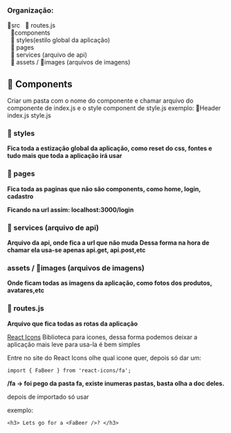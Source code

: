 ### Organização:

📂src
&nbsp;&nbsp;🔌 routes.js <br/>
&nbsp;&nbsp;📂components<br/>
&nbsp;&nbsp;📂 styles(estilo global da aplicação)<br/>
&nbsp;&nbsp;📂 pages<br/>
&nbsp;&nbsp;📂 services (arquivo de api)<br/>
&nbsp;&nbsp;📂 assets / 📂images (arquivos de imagens)<br/>

## 📂 Components

Criar um pasta com o nome do componente e chamar arquivo do componente de index.js e o style component de style.js exemplo:
📂Header
index.js
style.js

### 📂 styles

**Fica toda a estização global da aplicação, como reset do css, fontes e tudo mais que toda a aplicação irá usar**

### 📂 pages

**Fica toda as paginas que não são components, como home, login, cadastro**

**Ficando na url assim: localhost:3000/login**

### 📂 services (arquivo de api)

**Arquivo da api, onde fica a url que não muda**
**Dessa forma na hora de chamar ela usa-se apenas api.get, api.post,etc**

### assets / 📂images (arquivos de imagens)

**Onde ficam todas as imagens da aplicação, como fotos dos produtos, avatares,etc**

### 🔌 routes.js

**Arquivo que fica todas as rotas da aplicação**

[React Icons](https://react-icons.github.io/react-icons/)
Biblioteca para icones, dessa forma podemos deixar a aplicação mais leve
para usa-la é bem simples

Entre no site do React Icons olhe qual icone quer, depois só dar um:

```lang-js
import { FaBeer } from 'react-icons/fa';
```

**/fa -> foi pego da pasta fa, existe inumeras pastas, basta olha a doc deles.**

depois de importado só usar

exemplo:

```lang-js
<h3> Lets go for a <FaBeer />? </h3>
```
